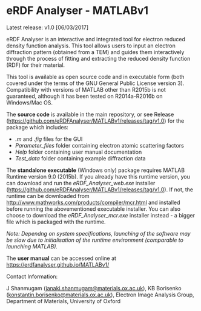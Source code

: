 # eRDF Analyser - MATLABv1

Latest release: v1.0 [06/03/2017]

eRDF Analyser is an interactive and integrated tool for electron reduced density function analysis. 
This tool allows users to input an electron diffraction pattern (obtained from a TEM) and guides them interactively through the process of fitting and extracting the reduced density function (RDF) for their material.

This tool is available as open source code and in executable form (both covered under the terms of the GNU General Public License version 3). Compatibility with versions of MATLAB other than R2015b is not guaranteed, although it has been tested on R2014a-R2016b on Windows/Mac OS.

The <b>source code</b> is available in the main repository, or see Release (https://github.com/eRDFAnalyser/MATLABv1/releases/tag/v1.0) for the package which includes:
- <i>.m</i> and <i>.fig</i> files for the GUI
- <i>Parameter_files</i> folder containing electron atomic scattering factors
- <i>Help</i> folder containing user manual documentation
- <i>Test_data</i> folder containing example diffraction data

The <b>standalone executable</b> (Windows only) package requires MATLAB Runtime version 9.0 (2015b). If you already have this runtime version, you can download and run the <i>eRDF_Analyser_web.exe</i> installer (https://github.com/eRDFAnalyser/MATLABv1/releases/tag/v1.0). If not, the runtime can be downloaded from http://www.mathworks.com/products/compiler/mcr.html and installed before running the abovementioned executable installer. You can also choose to download the <i>eRDF_Analyser_mcr.exe</i> installer instead - a bigger file which is packaged with the runtime.

<i>Note: Dependng on system specifications, launching of the software may be slow due to initialisation of the runtime environment (comparable to launching MATLAB).</i>

The <b>user manual</b> can be accessed online at https://erdfanalyser.github.io/MATLABv1/

Contact Information:

J Shanmugam (janaki.shanmugam@materials.ox.ac.uk), KB Borisenko (konstantin.borisenko@materials.ox.ac.uk),
Electron Image Analysis Group, Department of Materials, University of Oxford

